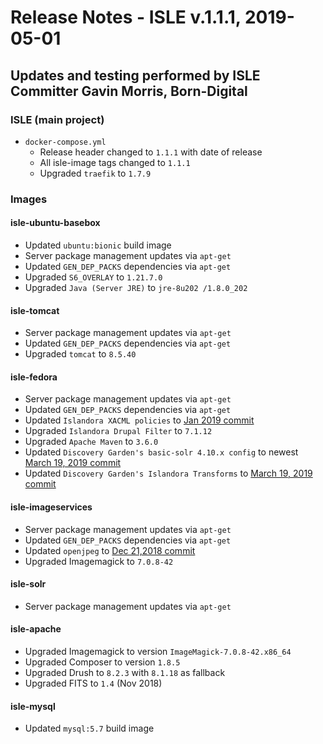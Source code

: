 # Release Notes - ISLE v.1.1.1, 2019-05-01

## Updates and testing performed by ISLE Committer Gavin Morris, Born-Digital

### ISLE (main project)

* `docker-compose.yml`
    * Release header changed to `1.1.1` with date of release
    * All isle-image tags changed to `1.1.1`
    * Upgraded `traefik` to `1.7.9`

### Images

#### isle-ubuntu-basebox

* Updated `ubuntu:bionic` build image
* Server package management updates via `apt-get`
* Updated `GEN_DEP_PACKS` dependencies via `apt-get`
* Upgraded `S6_OVERLAY` to `1.21.7.0`
* Upgraded `Java (Server JRE)` to `jre-8u202 /1.8.0_202`

#### isle-tomcat

* Server package management updates via `apt-get`
* Updated `GEN_DEP_PACKS` dependencies via `apt-get`
* Upgraded `tomcat` to `8.5.40`

#### isle-fedora

* Server package management updates via `apt-get`
* Updated `GEN_DEP_PACKS` dependencies via `apt-get`
* Updated `Islandora XACML policies` to [Jan 2019 commit](https://github.com/Islandora/islandora-xacml-policies/commit/73deba6b90f6de40d72c890233ba6ff0159031de)
* Upgraded `Islandora Drupal Filter` to `7.1.12`
* Upgraded `Apache Maven` to `3.6.0`
* Updated `Discovery Garden's basic-solr 4.10.x config` to newest [March 19, 2019 commit](https://github.com/discoverygarden/basic-solr-config/commit/0a7cdf3447b033e1b6614b80155a3441d46f9eec)
* Updated `Discovery Garden's Islandora Transforms` to [March 19, 2019 commit](https://github.com/discoverygarden/islandora_transforms/commit/cdfef63b7e2f6740c06e56bfa32d496c09837ae8)

#### isle-imageservices

* Server package management updates via `apt-get`
* Updated `GEN_DEP_PACKS` dependencies via `apt-get`
* Updated `openjpeg` to [Dec 21,2018 commit](https://github.com/uclouvain/openjpeg/commit/51f097e6d5754ddae93e716276fe8176b44ec548)
* Upgraded Imagemagick to `7.0.8-42`

#### isle-solr
* Server package management updates via `apt-get`

#### isle-apache
* Upgraded Imagemagick to version `ImageMagick-7.0.8-42.x86_64`
* Upgraded Composer to version `1.8.5`
* Upgraded Drush to `8.2.3` with `8.1.18` as fallback
* Upgraded FITS to `1.4` (Nov 2018)

#### isle-mysql
* Updated `mysql:5.7` build image
